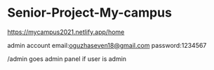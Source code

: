 # Senior-Project-My-campus

https://mycampus2021.netlify.app/home


admin account
email:oguzhaseven18@gmail.com
password:1234567


/admin goes admin panel if user is admin
